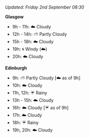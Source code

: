 *Updated: Friday 2nd September 08:30*

**Glasgow**

* 9h - 11h: :cloud: Cloudy
* 12h - 14h: :partly_sunny: Partly Cloudy
* 15h - 18h: :cloud: Cloudy
* 19h: :cyclone: Windy (:cloud:)
* 20h: :cloud: Cloudy

**Edinburgh**

* 9h: :partly_sunny: Partly Cloudy [:cloud: as of 9h]
* 10h: :cloud: Cloudy
* 11h, 12h: :umbrella: Rainy
* 13h - 15h: :cloud: Cloudy
* 16h: :cloud: Cloudy [:umbrella: as of 9h]
* 17h: :cloud: Cloudy
* 18h: :umbrella: Rainy
* 19h, 20h: :cloud: Cloudy
